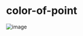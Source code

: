 ﻿# color-of-point
 ![image](https://github.com/ilya998/color-of-point/assets/81242500/73dc78fd-00eb-407c-8e2d-8238fd894af0)

